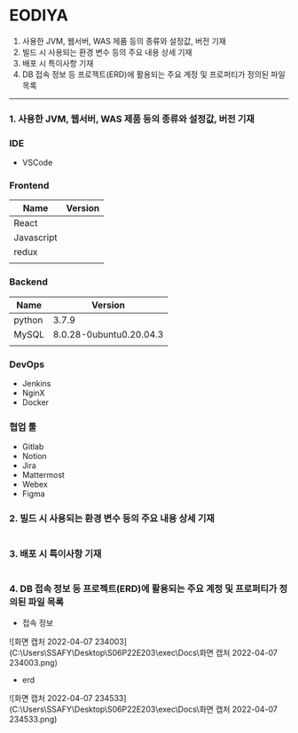 # EODIYA

1. 사용한 JVM, 웹서버, WAS 제품 등의 종류와 설정값, 버전 기재
2. 빌드 시 사용되는 환경 변수 등의 주요 내용 상세 기재
3. 배포 시 특이사항 기재
4. DB 접속 정보 등 프로젝트(ERD)에 활용되는 주요 계정 및 프로퍼티가 정의된 파일 목록

---

### 1. 사용한 JVM, 웹서버, WAS 제품 등의 종류와 설정값, 버전 기재

### IDE

- VSCode



### Frontend

| Name       | Version |
| ---------- | ------- |
| React      |         |
| Javascript |         |
| redux      |         |
|            |         |

### Backend

| Name   | Version                 |
| ------ | ----------------------- |
| python | 3.7.9                   |
| MySQL  | 8.0.28-0ubuntu0.20.04.3 |
|        |                         |

### DevOps

- Jenkins
- NginX
- Docker



### 협업 툴

- Gitlab
- Notion
- Jira
- Mattermost
- Webex
- Figma



### 2. 빌드 시 사용되는 환경 변수 등의 주요 내용 상세 기재

```
```



### 3. 배포 시 특이사항 기재

```

```





### 4. DB 접속 정보 등 프로젝트(ERD)에 활용되는 주요 계정 및 프로퍼티가 정의된 파일 목록

- 접속 정보

![화면 캡처 2022-04-07 234003](C:\Users\SSAFY\Desktop\S06P22E203\exec\Docs\화면 캡처 2022-04-07 234003.png)



- erd

![화면 캡처 2022-04-07 234533](C:\Users\SSAFY\Desktop\S06P22E203\exec\Docs\화면 캡처 2022-04-07 234533.png)

